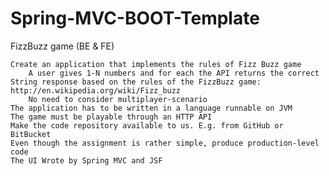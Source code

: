 # Spring-MVC-BOOT-Template
FizzBuzz game (BE &amp; FE)

    Create an application that implements the rules of Fizz Buzz game
        A user gives 1-N numbers and for each the API returns the correct String response based on the rules of the FizzBuzz game: http://en.wikipedia.org/wiki/Fizz_buzz
        No need to consider multiplayer-scenario
    The application has to be written in a language runnable on JVM
    The game must be playable through an HTTP API
    Make the code repository available to us. E.g. from GitHub or BitBucket
    Even though the assignment is rather simple, produce production-level code
    The UI Wrote by Spring MVC and JSF
